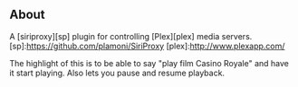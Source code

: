 About
----
A [siriproxy][sp] plugin for controlling [Plex][plex] media servers.
[sp]:https://github.com/plamoni/SiriProxy
[plex]:http://www.plexapp.com/

The highlight of this is to be able to say "play film Casino Royale" and have it start playing.
Also lets you pause and resume playback.
